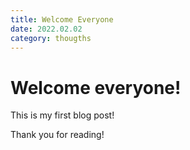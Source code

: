 ```yaml
---
title: Welcome Everyone
date: 2022.02.02
category: thougths
---
```


# Welcome everyone!

This is my first blog post!

Thank you for reading!
